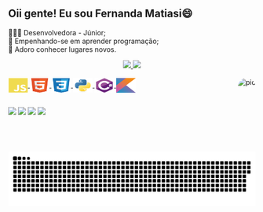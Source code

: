 ## Oii gente! Eu sou Fernanda Matiasi😄

👩🏻‍💻 Desenvolvedora - Júnior;<br>
🧐 Empenhando-se em aprender programação;<br>
🥰 Adoro conhecer lugares novos.<br>

<div align="center">
  <a href="https://github.com/Fernanda-Matiasi">
  <img height="180em" src="https://github-readme-stats.vercel.app/api?username=Fernanda-matiasi&show_icons=true&theme=dracula&include_all_commits=true&count_private=true"/>
  <img height="180em" src="https://github-readme-stats.vercel.app/api/top-langs/?username=Fernanda-matiasi&layout=compact&langs_count=7&theme=dark"/>
</div>

<div style="display: inline_block"><br>
  <img align="center" alt="Js" height="30" width="40" src="https://raw.githubusercontent.com/devicons/devicon/master/icons/javascript/javascript-plain.svg">
  <img align="center" alt="HTML" height="30" width="40" src="https://raw.githubusercontent.com/devicons/devicon/master/icons/html5/html5-original.svg">
  <img align="center" alt="CSS" height="30" width="40" src="https://raw.githubusercontent.com/devicons/devicon/master/icons/css3/css3-original.svg">
  <img align="center" alt="Python" height="30" width="40" src="https://raw.githubusercontent.com/devicons/devicon/master/icons/python/python-original.svg">
  <img align="center" alt="Csharp" height="30" width="40" src="https://raw.githubusercontent.com/devicons/devicon/master/icons/csharp/csharp-original.svg">
  <img align="center" alt="Kotlin" height="30" width="40" src="https://raw.githubusercontent.com/devicons/devicon/master/icons/kotlin/kotlin-original.svg">
  <img align="right" alt="pic" height="150" style="border-radius:50px;" src="https://user-images.githubusercontent.com/87779901/136484651-8c06dcbb-9600-4daa-b4d5-07aaf0acb8a3.png">
  
</div>

  ##
 
<div> 
  <a href="https://instagram.com/fe_matiasi" target="_blank"><img src="https://img.shields.io/badge/-Instagram-%23E4405F?style=for-the-badge&logo=instagram&logoColor=white" target="_blank"></a>
 	<a href="https://www.twitch.tv/fernandamatiasi" target="_blank"><img src="https://img.shields.io/badge/Twitch-9146FF?style=for-the-badge&logo=twitch&logoColor=white" target="_blank"></a>
  <a href = "mailto:fernandasmatiasi@gmail.com"><img src="https://img.shields.io/badge/-Gmail-%23333?style=for-the-badge&logo=gmail&logoColor=white" target="_blank"></a>
  <a href="https://www.linkedin.com/in/fernanda-matiasi-0972781b8" target="_blank"><img src="https://img.shields.io/badge/-LinkedIn-%230077B5?style=for-the-badge&logo=linkedin&logoColor=white" target="_blank"></a> 
  
  ![Snake animation](https://github.com/Fernanda-Matiasi/Fernanda-Matiasi/blob/output/github-contribution-grid-snake.svg)
 </div>

<!---
Fernanda-Matiasi/Fernanda-Matiasi is a ✨ special ✨ repository because its `README.md` (this file) appears on your GitHub profile.
You can click the Preview link to take a look at your changes.
--->
